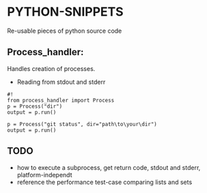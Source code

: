 # PYTHON-SNIPPETS
Re-usable pieces of python source code

## Process_handler: ##
Handles creation of processes.
- Reading from stdout and stderr
```
#!
from process_handler import Process
p = Process("dir")
output = p.run()

p = Process("git status", dir="path\to\your\dir")
output = p.run()
```

## TODO ##
- how to execute a subprocess, get return code, stdout and stderr, platform-independt
- reference the performance test-case comparing lists and sets
